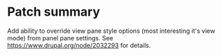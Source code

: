 # Patch summary

Add ability to override view pane style options (most interesting it's view mode) from panel pane settings.
See https://www.drupal.org/node/2032293 for details.
